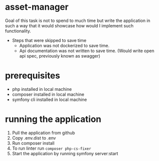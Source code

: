 # asset-manager

Goal of this task is not to spend to much time but write the application
in such a way that it would showcase how would I implement such functionality.

* Steps that were skipped to save time
  * Application was not dockerized to save time.
  * Api documentation was not written to save time. (Would write open api spec, previously known as swagger)

# prerequisites
* php installed in local machine
* composer installed in local machine
* symfony cli installed in local machine

# running the application
1. Pull the application from github
2. Copy .env.dist to .env 
3. Run composer install 
4. To run linter run ```composer php-cs-fixer```
5. Start the application by running symfony server:start
